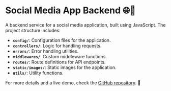 # Social Media App Backend 🌐💬

A backend service for a social media application, built using JavaScript. The project structure includes:

- **`config/`**: Configuration files for the application.
- **`controllers/`**: Logic for handling requests.
- **`errors/`**: Error handling utilities.
- **`middlewares/`**: Custom middleware functions.
- **`routes/`**: Route definitions for API endpoints.
- **`static/images/`**: Static images for the application.
- **`utils/`**: Utility functions.

For more details and a live demo, check the [GitHub repository]([https://github.com/skandarchahbouni/social_media_app_backend](https://drive.google.com/file/d/16rUBXWDnm5UbTCSYqB1UqpjPtYFNUyRX/view?usp=sharing)). 🚀
